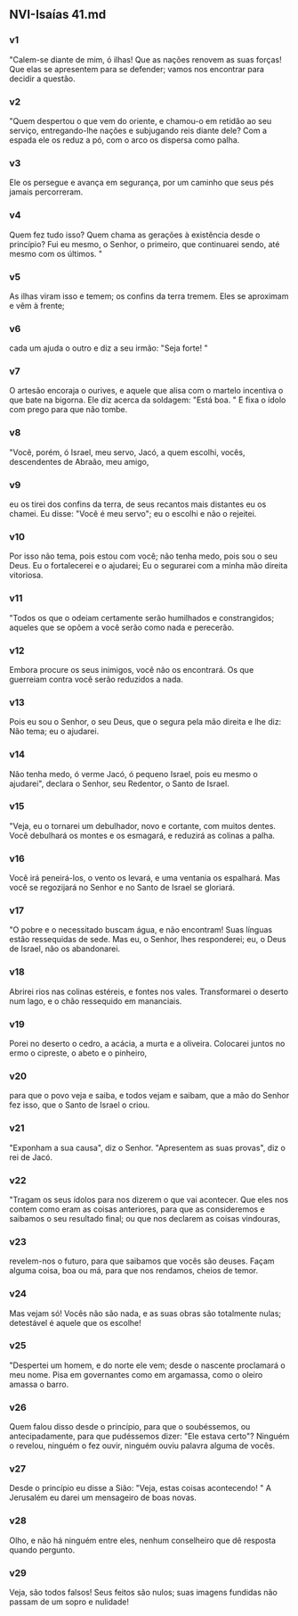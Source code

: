 ## NVI-Isaías 41.md
### v1
 "Calem-se diante de mim, ó ilhas! Que as nações renovem as suas forças! Que elas se apresentem para se defender; vamos nos encontrar para decidir a questão.
### v2
 "Quem despertou o que vem do oriente, e chamou-o em retidão ao seu serviço, entregando-lhe nações e subjugando reis diante dele? Com a espada ele os reduz a pó, com o arco os dispersa como palha.
### v3
 Ele os persegue e avança em segurança, por um caminho que seus pés jamais percorreram.
### v4
 Quem fez tudo isso? Quem chama as gerações à existência desde o princípio? Fui eu mesmo, o Senhor, o primeiro, que continuarei sendo, até mesmo com os últimos. "
### v5
 As ilhas viram isso e temem; os confins da terra tremem. Eles se aproximam e vêm à frente;
### v6
 cada um ajuda o outro e diz a seu irmão: "Seja forte! "
### v7
 O artesão encoraja o ourives, e aquele que alisa com o martelo incentiva o que bate na bigorna. Ele diz acerca da soldagem: "Está boa. " E fixa o ídolo com prego para que não tombe.
### v8
 "Você, porém, ó Israel, meu servo, Jacó, a quem escolhi, vocês, descendentes de Abraão, meu amigo,
### v9
 eu os tirei dos confins da terra, de seus recantos mais distantes eu os chamei. Eu disse: "Você é meu servo"; eu o escolhi e não o rejeitei.
### v10
 Por isso não tema, pois estou com você; não tenha medo, pois sou o seu Deus. Eu o fortalecerei e o ajudarei; Eu o segurarei com a minha mão direita vitoriosa.
### v11
 "Todos os que o odeiam certamente serão humilhados e constrangidos; aqueles que se opõem a você serão como nada e perecerão.
### v12
 Embora procure os seus inimigos, você não os encontrará. Os que guerreiam contra você serão reduzidos a nada.
### v13
 Pois eu sou o Senhor, o seu Deus, que o segura pela mão direita e lhe diz: Não tema; eu o ajudarei.
### v14
 Não tenha medo, ó verme Jacó, ó pequeno Israel, pois eu mesmo o ajudarei", declara o Senhor, seu Redentor, o Santo de Israel.
### v15
 "Veja, eu o tornarei um debulhador, novo e cortante, com muitos dentes. Você debulhará os montes e os esmagará, e reduzirá as colinas a palha.
### v16
 Você irá peneirá-los, o vento os levará, e uma ventania os espalhará. Mas você se regozijará no Senhor e no Santo de Israel se gloriará.
### v17
 "O pobre e o necessitado buscam água, e não encontram! Suas línguas estão ressequidas de sede. Mas eu, o Senhor, lhes responderei; eu, o Deus de Israel, não os abandonarei.
### v18
 Abrirei rios nas colinas estéreis, e fontes nos vales. Transformarei o deserto num lago, e o chão ressequido em mananciais.
### v19
 Porei no deserto o cedro, a acácia, a murta e a oliveira. Colocarei juntos no ermo o cipreste, o abeto e o pinheiro,
### v20
 para que o povo veja e saiba, e todos vejam e saibam, que a mão do Senhor fez isso, que o Santo de Israel o criou.
### v21
 "Exponham a sua causa", diz o Senhor. "Apresentem as suas provas", diz o rei de Jacó.
### v22
 "Tragam os seus ídolos para nos dizerem o que vai acontecer. Que eles nos contem como eram as coisas anteriores, para que as consideremos e saibamos o seu resultado final; ou que nos declarem as coisas vindouras,
### v23
 revelem-nos o futuro, para que saibamos que vocês são deuses. Façam alguma coisa, boa ou má, para que nos rendamos, cheios de temor.
### v24
 Mas vejam só! Vocês não são nada, e as suas obras são totalmente nulas; detestável é aquele que os escolhe!
### v25
 "Despertei um homem, e do norte ele vem; desde o nascente proclamará o meu nome. Pisa em governantes como em argamassa, como o oleiro amassa o barro.
### v26
 Quem falou disso desde o princípio, para que o soubéssemos, ou antecipadamente, para que pudéssemos dizer: "Ele estava certo"? Ninguém o revelou, ninguém o fez ouvir, ninguém ouviu palavra alguma de vocês.
### v27
 Desde o princípio eu disse a Sião: "Veja, estas coisas acontecendo! " A Jerusalém eu darei um mensageiro de boas novas.
### v28
 Olho, e não há ninguém entre eles, nenhum conselheiro que dê resposta quando pergunto.
### v29
 Veja, são todos falsos! Seus feitos são nulos; suas imagens fundidas não passam de um sopro e nulidade!
